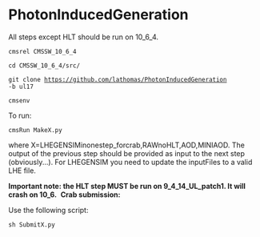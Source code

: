 # PhotonInducedGeneration

All steps except HLT should be run on 10_6_4. 
 
<code>cmsrel  CMSSW_10_6_4</code>

<code>cd CMSSW_10_6_4/src/</code>

<code>git clone https://github.com/lathomas/PhotonInducedGeneration -b ul17</code>

<code>cmsenv</code>

To run: 

<code>cmsRun MakeX.py</code>

where X=LHEGENSIMinonestep_forcrab,RAWnoHLT,AOD,MINIAOD. The output of the previous step should be provided as input to the next step (obviously...). For LHEGENSIM you need to update the inputFiles to a valid LHE file. 

<b>Important note: the HLT step MUST be run on 9_4_14_UL_patch1. It will crash on 10_6.</b>
​
<b>Crab submission:</b> 

Use the following script:

<code>sh SubmitX.py</code>



